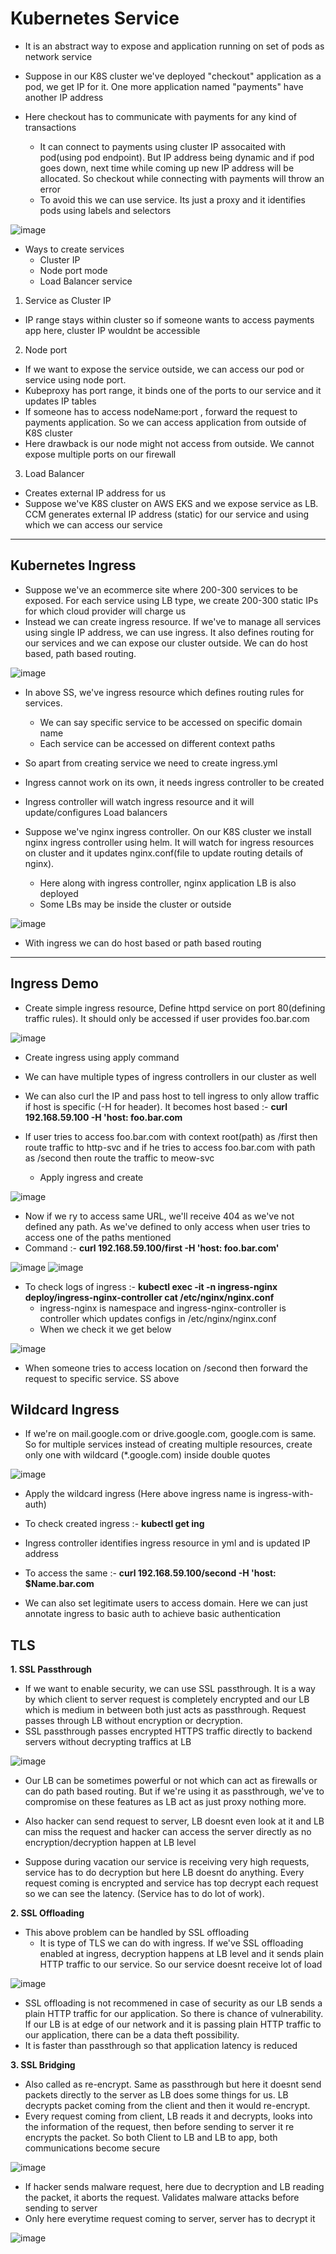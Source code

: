 # Kubernetes Service

- It is an abstract way to expose and application running on set of pods as network service

- Suppose in our K8S cluster we've deployed "checkout" application as a pod, we get IP for it. One more application named "payments" have another IP address
- Here checkout has to communicate with payments for any kind of transactions
  - It can connect to payments using cluster IP assocaited with pod(using pod endpoint). But IP address being dynamic and if pod goes down, next time while coming up new IP address will be allocated. So checkout while connecting with payments will throw an error
  - To avoid this we can use service. Its just a proxy and it identifies pods using labels and selectors

![image](https://github.com/user-attachments/assets/ce217790-960d-45e2-a3e0-a6b6a60c6bef)
 
- Ways to create services
  - Cluster IP
  - Node port mode
  - Load Balancer service
 
1. Service as Cluster IP
- IP range stays within cluster so if someone wants to access payments app here, cluster IP wouldnt be accessible

2. Node port
- If we want to expose the service outside, we can access our pod or service using node port.
- Kubeproxy has port range, it binds one of the ports to our service and it updates IP tables
- If someone has to access nodeName:port , forward the request to payments application. So we can access application from outside of K8S cluster
- Here drawback is our node might not access from outside. We cannot expose multiple ports on our firewall

3. Load Balancer
- Creates external IP address for us
- Suppose we've K8S cluster on AWS EKS and we expose service as LB. CCM generates external IP address (static) for our service and using which we can access our service

--------------------------------------------------------------------

Kubernetes Ingress
-
- Suppose we've an ecommerce site where 200-300 services to be exposed. For each service using LB type, we create 200-300 static IPs for which cloud provider will charge us
- Instead we can create ingress resource. If we've to manage all services using single IP address, we can use ingress. It also defines routing for our services and we can expose our cluster outside. We can do host based, path based routing.

![image](https://github.com/user-attachments/assets/715ef068-1064-48ce-bcf9-da567b2badb0)

- In above SS, we've ingress resource which defines routing rules for services.
  - We can say specific service to be accessed on specific domain name
  - Each service can be accessed on different context paths
 
- So apart from creating service we need to create ingress.yml
- Ingress cannot work on its own, it needs ingress controller to be created

- Ingress controller will watch ingress resource and it will update/configures Load balancers

- Suppose we've nginx ingress controller. On our K8S cluster we install nginx ingress controller using helm. It will watch for ingress resources on cluster and it updates nginx.conf(file to update routing details of nginx).
  - Here along with ingress controller, nginx application LB is also deployed
  - Some LBs may be inside the cluster or outside
 
![image](https://github.com/user-attachments/assets/5d4b572c-6c0b-4ac6-a7d0-1ecf5408c2e5)

- With ingress we can do host based or path based routing

--------------------------------------------------------------------

Ingress Demo
-
- Create simple ingress resource, Define httpd service on port 80(defining traffic rules). It should only be accessed if user provides foo.bar.com

![image](https://github.com/user-attachments/assets/a2d7dd07-74bc-4ea5-a72d-fac5fb39d7e6)

- Create ingress using apply command
- We can have multiple types of ingress controllers in our cluster as well
- We can also curl the IP and pass host to tell ingress to only allow traffic if host is specific (-H for header). It becomes host based  :- **curl 192.168.59.100 -H 'host: foo.bar.com**

- If user tries to access foo.bar.com with context root(path) as /first then route traffic to http-svc and if he tries to access foo.bar.com with path as /second then route the traffic to meow-svc
  - Apply ingress and create
  
![image](https://github.com/user-attachments/assets/7db2ffb4-d363-4430-9bce-66a10f1129ec)

  - Now if we ry to access same URL, we'll receive 404 as we've not defined any path. As we've defined to only access when user tries to access one of the paths mentioned
  - Command :- **curl 192.168.59.100/first -H 'host: foo.bar.com'**

![image](https://github.com/user-attachments/assets/2ec2755a-c706-4f87-b456-26f09e6a747f)
![image](https://github.com/user-attachments/assets/ae60825a-dd21-48b6-8375-8f9fef19e4ad)

- To check logs of ingress :- **kubectl exec -it -n ingress-nginx deploy/ingress-nginx-controller cat /etc/nginx/nginx.conf**
  - ingress-nginx is namespace and ingress-nginx-controller is controller which updates configs in /etc/nginx/nginx.conf
  - When we check it we get below

![image](https://github.com/user-attachments/assets/8579f7a2-9de6-4f86-b780-9f3752bc9d26)

  - When someone tries to access location on /second then forward the request to specific service. SS above
  
Wildcard Ingress
-
- If we're on mail.google.com or drive.google.com, google.com is same. So for multiple services instead of creating multiple resources, create only one with wildcard (*.google.com) inside double quotes

![image](https://github.com/user-attachments/assets/7f105d59-262a-49f2-8caa-b301ec9ca6af)

- Apply the wildcard ingress (Here above ingress name is ingress-with-auth)
- To check created ingress :- **kubectl get ing**
- Ingress controller identifies ingress resource in yml and is updated IP address
- To access the same :- **curl 192.168.59.100/second -H 'host: $Name.bar.com**


- We can also set legitimate users to access domain. Here we can just annotate ingress to basic auth to achieve basic authentication

TLS
-
**1. SSL Passthrough**
- If we want to enable security, we can use SSL passthrough. It is a way by which client to server request is completely encrypted and our LB which is medium in between both just acts as passthrough. Request passes through LB without encryption or decryption.
- SSL passthrough passes encrypted HTTPS traffic directly to backend servers without decrypting traffics at LB

![image](https://github.com/user-attachments/assets/d45b4527-c275-484f-a516-c112af7198df)

- Our LB can be sometimes powerful or not which can act as firewalls or can do path based routing. But if we're using it as passthrough, we've to compromise on these features as LB act as just proxy nothing more.
- Also hacker can send request to server, LB doesnt even look at it and LB can miss the request and hacker can access the server directly as no encryption/decryption happen at LB level

- Suppose during vacation our service is receiving very high requests, service has to do decryption but here LB doesnt do anything. Every request coming is encrypted and service has top decrypt each request so we can see the latency. (Service has to do lot of work).

**2. SSL Offloading**
- This above problem can be handled by SSL offloading
  - It is type of TLS we can do with ingress. If we've SSL offloading enabled at ingress, decryption happens at LB level and it sends plain HTTP traffic to our service. So our service doesnt receive lot of load

![image](https://github.com/user-attachments/assets/8dd559ff-4374-493f-a350-d7674ee8b96f)

  - SSL offloading is not recommened in case of security as our LB sends a plain HTTP traffic for our application. So there is chance of vulnerability. If our LB is at edge of our network and it is passing plain HTTP traffic to our application, there can be a data theft possibility.
  - It is faster than passthrough so that application latency is reduced

**3. SSL Bridging**
- Also called as re-encrypt. Same as passthrough but here it doesnt send packets directly to the server as LB does some things for us. LB decrypts packet coming from the client and then it would re-encrypt.
- Every request coming from client, LB reads it and decrypts, looks into the information of the request, then before sending to server it re encrypts the packet. So both Client to LB and LB to app, both communications become secure

![image](https://github.com/user-attachments/assets/c912fc5e-d180-4b23-895b-2d0684bb847f)

- If hacker sends malware request, here due to decryption and LB reading the packet, it aborts the request. Validates malware attacks before sending to server
- Only here everytime request coming to server, server has to decrypt it

![image](https://github.com/user-attachments/assets/8c8d516e-f077-4297-9367-b1365bea69f1)


